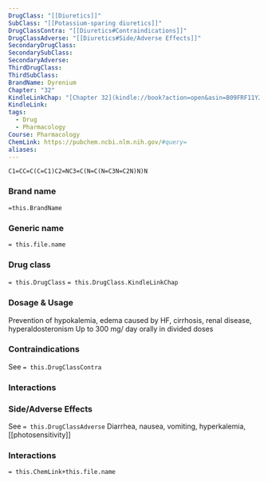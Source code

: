 ```yaml
---
DrugClass: "[[Diuretics]]"
SubClass: "[[Potassium-sparing diuretics]]"
DrugClassContra: "[[Diuretics#Contraindications]]"
DrugClassAdverse: "[[Diuretics#Side/Adverse Effects]]"
SecondaryDrugClass: 
SecondarySubClass: 
SecondaryAdverse: 
ThirdDrugClass: 
ThirdSubClass: 
BrandName: Dyrenium
Chapter: "32"
KindleLinkChap: "[Chapter 32](kindle://book?action=open&asin=B09FRF11YJ&location=17407)"
KindleLink: 
tags:
  - Drug
  - Pharmacology
Course: Pharmacology
ChemLink: https://pubchem.ncbi.nlm.nih.gov/#query=
aliases:
---
```

```smiles
C1=CC=C(C=C1)C2=NC3=C(N=C(N=C3N=C2N)N)N
```

### Brand name
`=this.BrandName`

### Generic name
`= this.file.name`

### Drug class 
`= this.DrugClass`
	`= this.DrugClass.KindleLinkChap`

### Dosage & Usage
Prevention of hypokalemia, edema caused by HF, cirrhosis, renal disease, hyperaldosteronism
Up to 300 mg/ day orally in divided doses

### Contraindications
See `= this.DrugClassContra`

### Interactions

### Side/Adverse Effects
See `= this.DrugClassAdverse`
Diarrhea, nausea, vomiting, hyperkalemia, [[photosensitivity]]
### Interactions

`= this.ChemLink+this.file.name`

